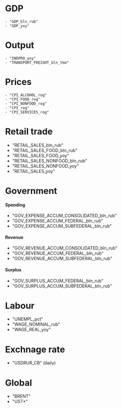 
GDP
===
	- "GDP_bln_rub"
	- "GDP_yoy"
 
Output
======

	- "INDPRO_yoy"
	- "TRANSPORT_FREIGHT_bln_tkm"

Prices
======
	- "CPI_ALCOHOL_rog"
	- "CPI_FOOD_rog"
	- "CPI_NONFOOD_rog"
	- "CPI_rog"
	- "CPI_SERVICES_rog"

Retail trade 
============
   - "RETAIL_SALES_bln_rub"
   - "RETAIL_SALES_FOOD_bln_rub"
   - "RETAIL_SALES_FOOD_yoy"
   - "RETAIL_SALES_NONFOOD_bln_rub"
   - "RETAIL_SALES_NONFOOD_yoy"
   - "RETAIL_SALES_yoy"

Government
==========

#### Spending
   - "GOV_EXPENSE_ACCUM_CONSOLIDATED_bln_rub"
   - "GOV_EXPENSE_ACCUM_FEDERAL_bln_rub"
   - "GOV_EXPENSE_ACCUM_SUBFEDERAL_bln_rub"

#### Revenue   
   - "GOV_REVENUE_ACCUM_CONSOLIDATED_bln_rub"
   - "GOV_REVENUE_ACCUM_FEDERAL_bln_rub"
   - "GOV_REVENUE_ACCUM_SUBFEDERAL_bln_rub"

#### Surplus
   - "GOV_SURPLUS_ACCUM_FEDERAL_bln_rub"
   - "GOV_SURPLUS_ACCUM_SUBFEDERAL_bln_rub"


Labour
======
  - "UNEMPL_pct"
  - "WAGE_NOMINAL_rub"
  - "WAGE_REAL_yoy"
  
Exchnage rate 
=============

  - "USDRUR_CB" (daily)
  
Global
======

  - "BRENT" 
  - "UST*"
  
